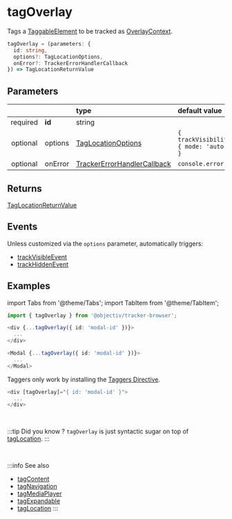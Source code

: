 # tagOverlay

Tags a [TaggableElement](/tracking/api-reference/definitions/TaggableElement.md) to be tracked as [OverlayContext](/taxonomy/reference/location-contexts/OverlayContext.md).

```typescript
tagOverlay = (parameters: {
  id: string,
  options?: TagLocationOptions,
  onError?: TrackerErrorHandlerCallback
}) => TagLocationReturnValue
```

## Parameters
|          |         | type                                                                                              | default value
| :-:      | :--     | :--                                                                                               | :--           
| required | **id**  | string                                                                                            |
| optional | options | [TagLocationOptions](/tracking/api-reference/definitions/TagLocationOptions.md)                   | `{ trackVisibility: { mode: 'auto' } }`
| optional | onError | [TrackerErrorHandlerCallback](/tracking/api-reference/definitions/TrackerErrorHandlerCallback.md) | `console.error`

## Returns
[TagLocationReturnValue](/tracking/api-reference/definitions/TagLocationReturnValue.md)

## Events
Unless customized via the `options` parameter, automatically triggers:

- [trackVisibleEvent](/tracking/api-reference/eventTrackers/trackVisibleEvent.md)
- [trackHiddenEvent](/tracking/api-reference/eventTrackers/trackHiddenEvent.md)

## Examples

import Tabs from '@theme/Tabs';
import TabItem from '@theme/TabItem';

<Tabs>
  <TabItem value="react" label="React" default>

```typescript jsx
import { tagOverlay } from '@objectiv/tracker-browser';
```

```typescript jsx
<div {...tagOverlay({ id: 'modal-id' })}>
  ...
</div>
```

```typescript jsx
<Modal {...tagOverlay({ id: 'modal-id' })}>
  ...
</Modal>
```

  </TabItem>
  <TabItem value="angular" label="Angular">

Taggers only work by installing the [Taggers Directive](/tracking/how-to-guides/angular/getting-started.md#optional---configure-taggers-directive).

```typescript jsx
<div [tagOverlay]="{ id: 'modal-id' }">
  ...
</div>
```

  </TabItem>
</Tabs>

<br />

:::tip Did you know ?
`tagOverlay` is just syntactic sugar on top of [tagLocation](/tracking/api-reference/locationTaggers/tagLocation.md).
:::

<br />


:::info See also
- [tagContent](/tracking/api-reference/locationTaggers/tagContent.md)
- [tagNavigation](/tracking/api-reference/locationTaggers/tagNavigation.md)
- [tagMediaPlayer](/tracking/api-reference/locationTaggers/tagMediaPlayer.md)
- [tagExpandable](/tracking/api-reference/locationTaggers/tagExpandable.md)
- [tagLocation](/tracking/api-reference/locationTaggers/tagLocation.md)
:::
